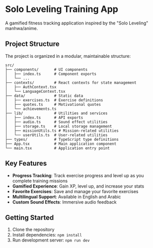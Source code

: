 # Solo Leveling Training App

A gamified fitness tracking application inspired by the "Solo Leveling" manhwa/anime.

## Project Structure

The project is organized in a modular, maintainable structure:

```
src/
├── components/       # UI components
│   ├── index.ts      # Component exports
│   └── ...
├── contexts/         # React contexts for state management
│   ├── AuthContext.tsx  
│   └── LanguageContext.tsx
├── data/             # Static data
│   ├── exercises.ts  # Exercise definitions
│   ├── quotes.ts     # Motivational quotes
│   └── achievements.ts
├── lib/              # Utilities and services
│   ├── index.ts      # API exports
│   ├── audio.ts      # Sound effect utilities
│   ├── storage.ts    # Local storage management
│   ├── missionUtils.ts # Mission-related utilities
│   └── userUtils.ts  # User-related utilities
├── types/            # TypeScript type definitions
├── App.tsx           # Main application component
└── main.tsx          # Application entry point
```

## Key Features

- **Progress Tracking**: Track exercise progress and level up as you complete training missions
- **Gamified Experience**: Gain XP, level up, and increase your stats
- **Favorite Exercises**: Save and manage your favorite exercises
- **Multilingual Support**: Available in English and Arabic
- **Custom Sound Effects**: Immersive audio feedback

## Getting Started

1. Clone the repository
2. Install dependencies: `npm install`
3. Run development server: `npm run dev`